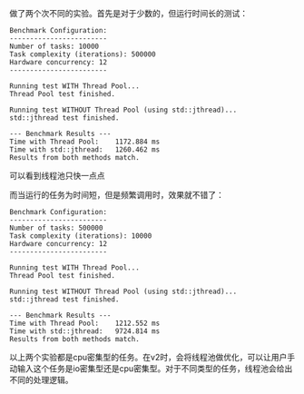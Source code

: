 做了两个次不同的实验。首先是对于少数的，但运行时间长的测试：

```
Benchmark Configuration:
------------------------
Number of tasks: 10000
Task complexity (iterations): 500000
Hardware concurrency: 12
------------------------

Running test WITH Thread Pool...
Thread Pool test finished.

Running test WITHOUT Thread Pool (using std::jthread)...
std::jthread test finished.

--- Benchmark Results ---
Time with Thread Pool:    1172.884 ms
Time with std::jthread:   1260.462 ms
Results from both methods match.
```

可以看到线程池只快一点点

而当运行的任务为时间短，但是频繁调用时，效果就不错了：

```
Benchmark Configuration:
------------------------
Number of tasks: 500000
Task complexity (iterations): 10000
Hardware concurrency: 12
------------------------

Running test WITH Thread Pool...
Thread Pool test finished.

Running test WITHOUT Thread Pool (using std::jthread)...
std::jthread test finished.

--- Benchmark Results ---
Time with Thread Pool:    1212.552 ms
Time with std::jthread:   9724.814 ms
Results from both methods match.
```

以上两个实验都是cpu密集型的任务。在v2时，会将线程池做优化，可以让用户手动输入这个任务是io密集型还是cpu密集型。对于不同类型的任务，线程池会给出不同的处理逻辑。